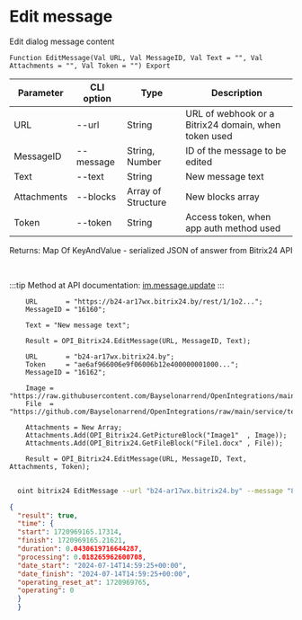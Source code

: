 ﻿---
sidebar_position: 2
---

# Edit message
 Edit dialog message content



`Function EditMessage(Val URL, Val MessageID, Val Text = "", Val Attachments = "", Val Token = "") Export`

  | Parameter | CLI option | Type | Description |
  |-|-|-|-|
  | URL | --url | String | URL of webhook or a Bitrix24 domain, when token used |
  | MessageID | --message | String, Number | ID of the message to be edited |
  | Text | --text | String | New message text |
  | Attachments | --blocks | Array of Structure | New blocks array |
  | Token | --token | String | Access token, when app auth method used |

  
  Returns:  Map Of KeyAndValue - serialized JSON of answer from Bitrix24 API

<br/>

:::tip
Method at API documentation: [im.message.update](https://dev.1c-bitrix.ru/learning/course/?COURSE_ID=93&LESSON_ID=12117)
:::
<br/>


```bsl title="Code example"
    URL       = "https://b24-ar17wx.bitrix24.by/rest/1/1o2...";
    MessageID = "16160";

    Text = "New message text";

    Result = OPI_Bitrix24.EditMessage(URL, MessageID, Text);

    URL       = "b24-ar17wx.bitrix24.by";
    Token     = "ae6af966006e9f06006b12e400000001000...";
    MessageID = "16162";

    Image = "https://raw.githubusercontent.com/Bayselonarrend/OpenIntegrations/main/service/test_data/picture.jpg";
    File  = "https://github.com/Bayselonarrend/OpenIntegrations/raw/main/service/test_data/document.docx";

    Attachments = New Array;
    Attachments.Add(OPI_Bitrix24.GetPictureBlock("Image1"  , Image));
    Attachments.Add(OPI_Bitrix24.GetFileBlock("File1.docx" , File));

    Result = OPI_Bitrix24.EditMessage(URL, MessageID, Text, Attachments, Token);
```



```sh title="CLI command example"
    
  oint bitrix24 EditMessage --url "b24-ar17wx.bitrix24.by" --message "8684" --text %text% --blocks %blocks% --token "fe3fa966006e9f06006b12e400000001000..."

```

```json title="Result"
{
  "result": true,
  "time": {
  "start": 1720969165.17314,
  "finish": 1720969165.21621,
  "duration": 0.0430619716644287,
  "processing": 0.018265962600708,
  "date_start": "2024-07-14T14:59:25+00:00",
  "date_finish": "2024-07-14T14:59:25+00:00",
  "operating_reset_at": 1720969765,
  "operating": 0
  }
  }
```
